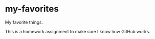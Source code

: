 # my-favorites
My favorite things.

This is a homework assignment to make sure I know how GitHub works.
